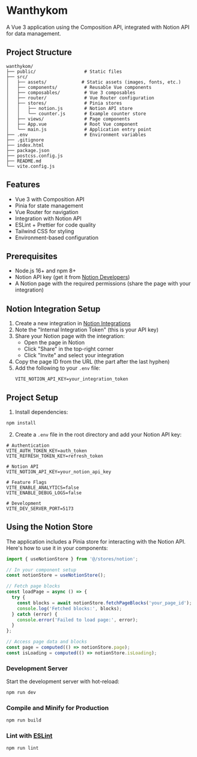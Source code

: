 # Wanthykom

A Vue 3 application using the Composition API, integrated with Notion API for data management.

## Project Structure

```
wanthykom/
├── public/                  # Static files
├── src/
│   ├── assets/             # Static assets (images, fonts, etc.)
│   ├── components/          # Reusable Vue components
│   ├── composables/         # Vue 3 composables
│   ├── router/              # Vue Router configuration
│   ├── stores/              # Pinia stores
│   │   ├── notion.js        # Notion API store
│   │   └── counter.js       # Example counter store
│   ├── views/               # Page components
│   ├── App.vue              # Root Vue component
│   └── main.js              # Application entry point
├── .env                     # Environment variables
├── .gitignore
├── index.html
├── package.json
├── postcss.config.js
├── README.md
└── vite.config.js
```

## Features

- Vue 3 with Composition API
- Pinia for state management
- Vue Router for navigation
- Integration with Notion API
- ESLint + Prettier for code quality
- Tailwind CSS for styling
- Environment-based configuration

## Prerequisites

- Node.js 16+ and npm 8+
- Notion API key (get it from [Notion Developers](https://developers.notion.com/))
- A Notion page with the required permissions (share the page with your integration)

## Notion Integration Setup

1. Create a new integration in [Notion Integrations](https://www.notion.so/my-integrations)
2. Note the "Internal Integration Token" (this is your API key)
3. Share your Notion page with the integration:
   - Open the page in Notion
   - Click "Share" in the top-right corner
   - Click "Invite" and select your integration
4. Copy the page ID from the URL (the part after the last hyphen)
5. Add the following to your `.env` file:
   ```
   VITE_NOTION_API_KEY=your_integration_token
   ```

## Project Setup

1. Install dependencies:

```sh
npm install
```

2. Create a `.env` file in the root directory and add your Notion API key:

```env
# Authentication
VITE_AUTH_TOKEN_KEY=auth_token
VITE_REFRESH_TOKEN_KEY=refresh_token

# Notion API
VITE_NOTION_API_KEY=your_notion_api_key

# Feature Flags
VITE_ENABLE_ANALYTICS=false
VITE_ENABLE_DEBUG_LOGS=false

# Development
VITE_DEV_SERVER_PORT=5173
```

## Using the Notion Store

The application includes a Pinia store for interacting with the Notion API. Here's how to use it in your components:

```javascript
import { useNotionStore } from '@/stores/notion';

// In your component setup
const notionStore = useNotionStore();

// Fetch page blocks
const loadPage = async () => {
  try {
    const blocks = await notionStore.fetchPageBlocks('your_page_id');
    console.log('Fetched blocks:', blocks);
  } catch (error) {
    console.error('Failed to load page:', error);
  }
};

// Access page data and blocks
const page = computed(() => notionStore.page);
const isLoading = computed(() => notionStore.isLoading);
```

### Development Server

Start the development server with hot-reload:

```sh
npm run dev
```

### Compile and Minify for Production

```sh
npm run build
```

### Lint with [ESLint](https://eslint.org/)

```sh
npm run lint
```
